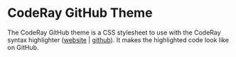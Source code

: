 # CodeRay GitHub Theme

The CodeRay GitHub theme is a CSS stylesheet to use with the CodeRay syntax highlighter ([website](http://coderay.rubychan.de/) | [github](https://github.com/rubychan/coderay)). It makes the highlighted code look like on GitHub.